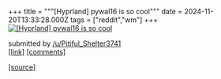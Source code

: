 +++
title = """[Hyprland] pywal16 is so cool"""
date = 2024-11-20T13:33:28.000Z
tags = ["reddit","wm"]
+++
[![[Hyprland] pywal16 is so cool](https://b.thumbs.redditmedia.com/IwDUj9LeMXe_sRgJbIdcRlil4Oag0iQydKdZcR1wETc.jpg "[Hyprland] pywal16 is so cool")](https://www.reddit.com/r/unixporn/comments/1gvpl8t/hyprland_pywal16_is_so_cool/)

submitted by [/u/Pitiful\_Shelter3741](https://www.reddit.com/user/Pitiful_Shelter3741)  
[\[link\]](https://www.reddit.com/gallery/1gvpl8t) [\[comments\]](https://www.reddit.com/r/unixporn/comments/1gvpl8t/hyprland_pywal16_is_so_cool/)

[[source]](https://www.reddit.com/r/unixporn/comments/1gvpl8t/hyprland_pywal16_is_so_cool/)
